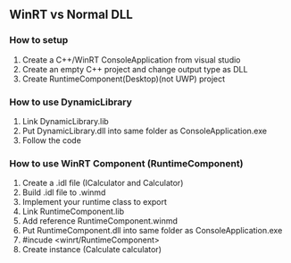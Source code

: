 ## WinRT vs Normal DLL

### How to setup

1. Create a C++/WinRT ConsoleApplication from visual studio
2. Create an empty C++ project and change output type as DLL
3. Create RuntimeComponent(Desktop)(not UWP) project

### How to use DynamicLibrary
1. Link DynamicLibrary.lib
2. Put DynamicLibrary.dll into same folder as ConsoleApplication.exe
3. Follow the code

### How to use WinRT Component (RuntimeComponent)
1. Create a .idl file (ICalculator and Calculator)
2. Build .idl file to .winmd
3. Implement your runtime class to export
4. Link RuntimeComponent.lib
5. Add reference RuntimeComponent.winmd
6. Put RuntimeComponent.dll into same folder as ConsoleApplication.exe
7. #incude <winrt/RuntimeComponent>
8. Create instance (Calculate calculator)
